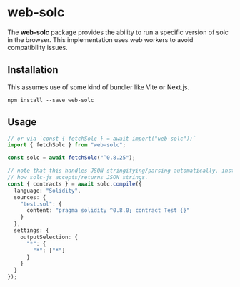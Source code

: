 # web-solc

The **web-solc** package provides the ability to run a specific version of solc
in the browser. This implementation uses web workers to avoid compatibility
issues.

## Installation

This assumes use of some kind of bundler like Vite or Next.js.

```console
npm install --save web-solc
```

## Usage

```typescript
// or via `const { fetchSolc } = await import("web-solc");`
import { fetchSolc } from "web-solc";

const solc = await fetchSolc("^0.8.25");

// note that this handles JSON stringifying/parsing automatically, instead of
// how solc-js accepts/returns JSON strings.
const { contracts } = await solc.compile({
  language: "Solidity",
  sources: {
    "test.sol": {
      content: "pragma solidity ^0.8.0; contract Test {}"
    }
  },
  settings: {
    outputSelection: {
      "*": {
        "*": ["*"]
      }
    }
  }
});
```
